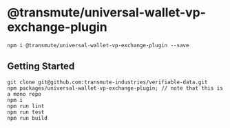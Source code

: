 # @transmute/universal-wallet-vp-exchange-plugin

```
npm i @transmute/universal-wallet-vp-exchange-plugin --save
```

## Getting Started

```
git clone git@github.com:transmute-industries/verifiable-data.git
npm packages/universal-wallet-vp-exchange-plugin; // note that this is a mono repo
npm i
npm run lint
npm run test
npm run build
```
